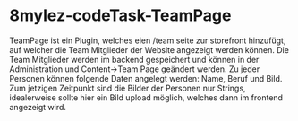 # 8mylez-codeTask-TeamPage

TeamPage ist ein Plugin, welches eien /team seite zur storefront hinzufügt, auf welcher die Team Mitglieder der Website angezeigt werden können. Die Team Mitglieder werden im backend gespeichert und können in der Administration und Content->Team Page geändert werden. Zu jeder Personen können folgende Daten angelegt werden: Name, Beruf und Bild. Zum jetzigen Zeitpunkt sind die Bilder der Personen nur Strings, idealerweise sollte hier ein Bild upload möglich, welches dann im frontend angezeigt wird.
